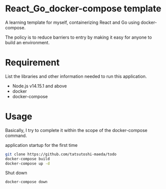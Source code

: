 # React_Go_docker-compose template
 
A learning template for myself, containerizing React and Go using docker-compose.

The policy is to reduce barriers to entry by making it easy for anyone to build an environment.
 
# Requirement
 
List the libraries and other information needed to run this application.
 
* Node.js v14.15.1 and above
* docker
* docker-compose
 
# Usage
 
Basically, I try to complete it within the scope of the docker-compose command.

 application startup for the first time
```bash
git clone https://github.com/tatsutoshi-maeda/todo
docker-compose build
docker-compose up -d
```
 
Shut down
 ```bash
docker-compose down
```